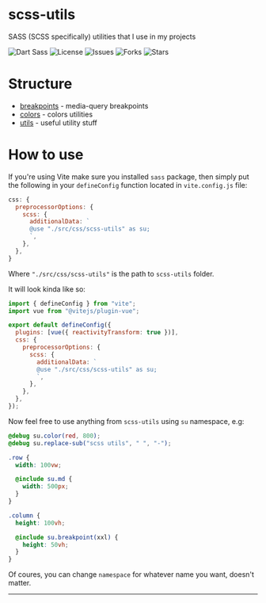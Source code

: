 # scss-utils

SASS (SCSS specifically) utilities that I use in my projects

![Dart Sass](https://img.shields.io/badge/Dart%20Sass-1.52.2-ff69b4)
![License](https://img.shields.io/github/license/tinytengu/scss-utils)
![Issues](https://img.shields.io/github/issues/tinytengu/scss-utils)
![Forks](https://img.shields.io/github/forks/tinytengu/scss-utils)
![Stars](https://img.shields.io/github/stars/tinytengu/scss-utils)

# Structure

- [breakpoints](https://github.com/tinytengu/scss-utils/blob/main/src/_breakpoints.scss) - media-query breakpoints
- [colors](https://github.com/tinytengu/scss-utils/blob/main/src/_colors.scss) - colors utilities
- [utils](https://github.com/tinytengu/scss-utils/blob/main/src/_utils.scss) - useful utility stuff

# How to use

If you're using Vite make sure you installed `sass` package, then simply put the following in your `defineConfig` function located in `vite.config.js` file:

```javascript
css: {
  preprocessorOptions: {
    scss: {
      additionalData: `
      @use "./src/css/scss-utils" as su;
      `,
    },
  },
}
```

Where `"./src/css/scss-utils"` is the path to `scss-utils` folder.

It will look kinda like so:

```javascript
import { defineConfig } from "vite";
import vue from "@vitejs/plugin-vue";

export default defineConfig({
  plugins: [vue({ reactivityTransform: true })],
  css: {
    preprocessorOptions: {
      scss: {
        additionalData: `
        @use "./src/css/scss-utils" as su;
        `,
      },
    },
  },
});
```

Now feel free to use anything from `scss-utils` using `su` namespace, e.g:

```scss
@debug su.color(red, 800);
@debug su.replace-sub("scss utils", " ", "-");

.row {
  width: 100vw;

  @include su.md {
    width: 500px;
  }
}

.column {
  height: 100vh;

  @include su.breakpoint(xxl) {
    height: 50vh;
  }
}
```

Of coures, you can change `namespace` for whatever name you want, doesn't matter.

---
